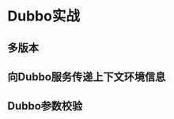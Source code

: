 


# Dubbo实战  

## 多版本

## 向Dubbo服务传递上下文环境信息  
<!-- 

https://my.oschina.net/u/3039671/blog/833589
-->


## Dubbo参数校验

<!-- 

官方文档 https://dubbo.apache.org/zh/docs/advanced/parameter-validation/

https://www.cnblogs.com/allennote/articles/12543506.html
https://blog.csdn.net/lbh199466/article/details/95060983

-->